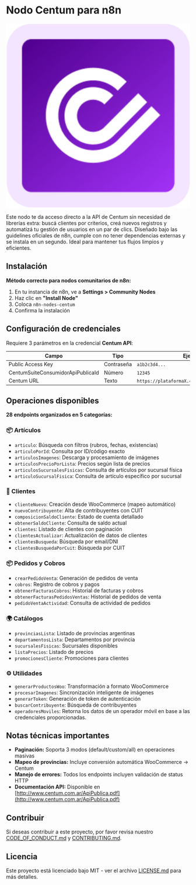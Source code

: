# Nodo Centum para n8n

![Logo Centum](nodes/Centum/centum.svg)

Este nodo te da acceso directo a la API de Centum sin necesidad de librerías extra: buscá clientes por criterios, creá nuevos registros y automatizá tu gestión de usuarios en un par de clics. Diseñado bajo las guidelines oficiales de n8n, cumple con no tener dependencias externas y se instala en un segundo. Ideal para mantener tus flujos limpios y eficientes.

## Instalación

**Método correcto para nodos comunitarios de n8n:**

1. En tu instancia de n8n, ve a **Settings > Community Nodes**
2. Haz clic en **"Install Node"** 
3. Coloca `n8n-nodes-centum`
4. Confirma la instalación

## Configuración de credenciales

Requiere 3 parámetros en la credencial **Centum API**:

| Campo | Tipo | Ejemplo | Obligatorio |
|-------|------|---------|-------------|
| Public Access Key | Contraseña | `a1b2c3d4...` | Sí |
| CentumSuiteConsumidorApiPublicaId | Número | `12345` | Sí |
| Centum URL | Texto | `https://plataformaX.centum.com.ar:23990/BLX` | Sí |

## Operaciones disponibles

**28 endpoints organizados en 5 categorías:**

### 📦 Artículos

- `articulo`: Búsqueda con filtros (rubros, fechas, existencias)
- `articuloPorId`: Consulta por ID/código exacto
- `articulosImagenes`: Descarga y procesamiento de imágenes
- `articulosPrecioPorLista`: Precios según lista de precios
- `articulosSucursalesFisicas`: Consulta de artículos por sucursal física
- `articuloSucursalFisica`: Consulta de artículo específico por sucursal

### 👤 Clientes

- `clienteNuevo`: Creación desde WooCommerce (mapeo automático)
- `nuevoContribuyente`: Alta de contribuyentes con CUIT
- `composicionSaldoCliente`: Estado de cuenta detallado
- `obtenerSaldoCliente`: Consulta de saldo actual
- `clientes`: Listado de clientes con paginación
- `clientesActualizar`: Actualización de datos de clientes
- `clientesBusqueda`: Búsqueda por email/DNI
- `clientesBusquedaPorCuit`: Búsqueda por CUIT

### 📦 Pedidos y Cobros

- `crearPedidoVenta`: Generación de pedidos de venta
- `cobros`: Registro de cobros y pagos
- `obtenerFacturasCobros`: Historial de facturas y cobros
- `obtenerFacturasPedidosVentas`: Historial de pedidos de venta
- `pedidoVentaActividad`: Consulta de actividad de pedidos

### 🌍 Catálogos

- `provinciasLista`: Listado de provincias argentinas
- `departamentosLista`: Departamentos por provincia
- `sucursalesFisicas`: Sucursales disponibles
- `listaPrecios`: Listado de precios
- `promocionesCliente`: Promociones para clientes

### ⚙️ Utilidades

- `generarProductosWoo`: Transformación a formato WooCommerce
- `procesarImagenes`: Sincronización inteligente de imágenes
- `generarToken`: Generación de token de autenticación
- `buscarContribuyente`: Búsqueda de contribuyentes
- `operadoresMoviles`: Retorna los datos de un operador móvil en base a las credenciales proporcionadas.

## Notas técnicas importantes

- **Paginación:** Soporta 3 modos (default/custom/all) en operaciones masivas
- **Mapeo de provincias:** Incluye conversión automática WooCommerce → Centum
- **Manejo de errores:** Todos los endpoints incluyen validación de status HTTP
- **Documentación API:** Disponible en [http://www.centum.com.ar/ApiPublica.pdf](http://www.centum.com.ar/ApiPublica.pdf)

## Contribuir

Si deseas contribuir a este proyecto, por favor revisa nuestro [CODE_OF_CONDUCT.md](CODE_OF_CONDUCT.md) y [CONTRIBUTING.md](CONTRIBUTING.md).

## Licencia

Este proyecto está licenciado bajo MIT - ver el archivo [LICENSE.md](LICENSE.md) para más detalles.
